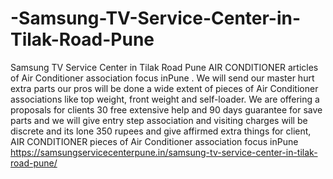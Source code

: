 # -Samsung-TV-Service-Center-in-Tilak-Road-Pune
 Samsung TV Service Center in Tilak Road Pune AIR CONDITIONER articles of Air Conditioner association focus inPune . We will send our master hurt extra parts our pros will be done a wide extent of pieces of Air Conditioner associations like top weight, front weight and self-loader. We are offering a proposals for clients 30 free extensive help and 90 days guarantee for save parts and we will give entry step association and visiting charges will be discrete and its lone 350 rupees and give affirmed extra things for client, AIR CONDITIONER pieces of Air Conditioner association focus inPune  https://samsungservicecenterpune.in/samsung-tv-service-center-in-tilak-road-pune/
